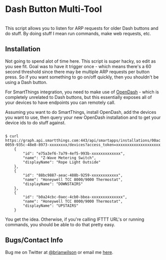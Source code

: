 Dash Button Multi-Tool
=======
<br>
This script allows you to listen for ARP requests for older Dash buttons and do
stuff. By doing stuff I mean run commands, make web requests, etc. 

Installation
------------
Not going to spend alot of time here. This script is super hacky, so edit as
you see fit. Goal was to have it trigger once - which means there's a 60 second
threshold since there may be multiple ARP requests per button press.  So if you
want something to go on/off quickly, then you shouldn't be using a Dash button. 

For SmartThings integration, you need to make use of
[OpenDash](https://github.com/open-dash) - which is completely unrelated to
Dash buttons, but this essentially exposes all of your devices to have
endpoints you can remotely call. 

Assuming you want to do SmartThings, install OpenDash, add the devices you want
to use, then query your new OpenDash installation and to get your device ids to
do stuff against.

<code> 
$ curl https://graph.api.smartthings.com:443/api/smartapps/installations/00ac0059-935c-48e8-8973-xxxxxxxx/devices?access_token=xxxxxxxxxxxxxxxxxxxx
    {
        "id": "e75a3ef6-7a79-4ef5-993b-xxxxxxxxxxxxx",
        "name": "Z-Wave Metering Switch",
        "displayName": "Rope Light Outside"
    },
    {
        "id": "88bc9887-aeac-488b-9259-xxxxxxxxxxxx",
        "name": "Honeywell TCC 8000/9000 Thermostat",
        "displayName": "DOWNSTAIRS"
    },
    {
        "id": "b0a24cbc-0aec-4cb0-bbea-xxxxxxxxxxxxxx",
        "name": "Honeywell TCC 8000/9000 Thermostat",
        "displayName": "UPSTAIRS"
    }
</code>

You get the idea.  Otherwise, if you're calling IFTTT URL's or running
commands, you should be able to do that pretty easy. 


Bugs/Contact Info
-----------------
Bug me on Twitter at [@brianwilson](http://twitter.com/brianwilson) or email me [here](http://cronological.com/comment.php?ref=bubba).

